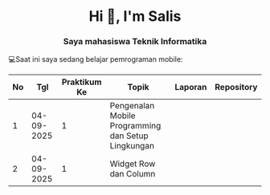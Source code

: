 <h1 align="center">Hi 👋, I'm Salis</h1>
<h3 align="center">Saya mahasiswa Teknik Informatika</h3>

💻Saat ini saya sedang belajar pemrograman mobile:

|  No  | Tgl  | Praktikum Ke  | Topik  |  Laporan  |  Repository  |
|  ---  |  ---  |  ---  |  ---  |  ---  |  ---  |
| 1  | 04-09-2025  |  1  | Pengenalan Mobile Programming dan Setup Lingkungan  |   |   |
| 2  | 04-09-2025  |  1  | Widget Row dan Column  |   |   |
